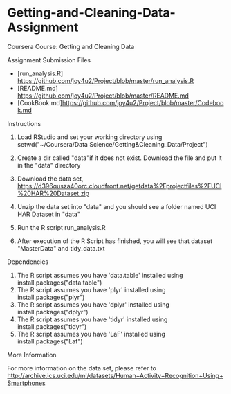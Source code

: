 Getting-and-Cleaning-Data-Assignment
====================================

Coursera Course: Getting and Cleaning Data

Assignment Submission Files
- [run_analysis.R] https://github.com/joy4u2/Project/blob/master/run_analysis.R
- [README.md] https://github.com/joy4u2/Project/blob/master/README.md
- [CookBook.md]https://github.com/joy4u2/Project/blob/master/Codebook.md

Instructions

1. Load RStudio and set your working directory using setwd("~/Coursera/Data Science/Getting&Cleaning_Data/Project") 
2. Create a dir called "data"if it does not exist. Download the file and put it in the "data" directory

2. Download the data set, https://d396qusza40orc.cloudfront.net/getdata%2Fprojectfiles%2FUCI%20HAR%20Dataset.zip

3. Unzip the data set into "data" and you should see a folder named UCI HAR Dataset in "data"

5. Run the R script run_analysis.R

6. After execution of the R Script has finished, you will see that dataset "MasterData" and tidy_data.txt

Dependencies

1. The R script assumes you have 'data.table' installed using install.packages("data.table")
2. The R script assumes you have 'plyr' installed using install.packages("plyr")
3. The R script assumes you have 'dplyr' installed using install.packages("dplyr")
4. The R script assumes you have 'tidyr' installed using install.packages("tidyr")
5. The R script assumes you have 'LaF' installed using install.packages("Laf")

More Information

For more information on the data set, please refer to http://archive.ics.uci.edu/ml/datasets/Human+Activity+Recognition+Using+Smartphones
